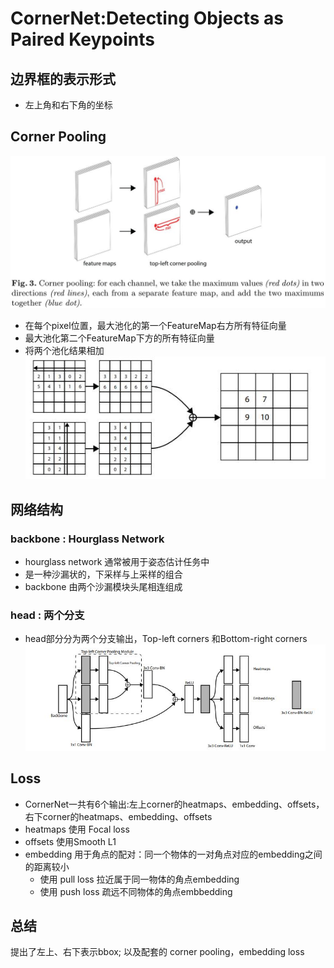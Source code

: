 # CornerNet:Detecting Objects as Paired Keypoints

## 边界框的表示形式
-  左上角和右下角的坐标

## Corner Pooling
  ![cornerpooling](../picture/objectdetect/CornerPooling.jpg)
-   在每个pixel位置，最大池化的第一个FeatureMap右方所有特征向量
-   最大池化第二个FeatureMap下方的所有特征向量
-   将两个池化结果相加
![2](../picture/objectdetect/cornerpooling_s.jpg)

## 网络结构
### backbone : Hourglass Network
- hourglass network 通常被用于姿态估计任务中
- 是一种沙漏状的，下采样与上采样的组合
- backbone 由两个沙漏模块头尾相连组成 

### head : 两个分支
- head部分分为两个分支输出，Top-left corners 和Bottom-right corners
![1](../picture/objectdetect/cornernet_head.jpg)


## Loss
- CornerNet一共有6个输出:左上corner的heatmaps、embedding、offsets，右下corner的heatmaps、embedding、offsets
- heatmaps 使用 Focal loss
- offsets  使用Smooth L1
- embedding 用于角点的配对：同一个物体的一对角点对应的embedding之间的距离较小 
  - 使用 pull loss 拉近属于同一物体的角点embedding
  - 使用 push loss 疏远不同物体的角点embbedding
  


## 总结
提出了左上、右下表示bbox; 以及配套的 corner pooling，embedding loss